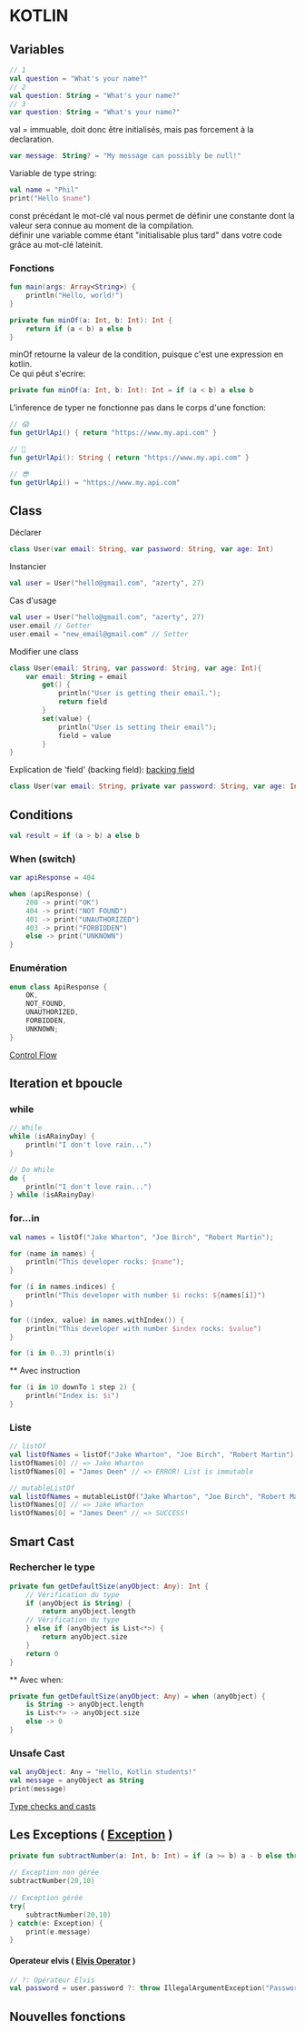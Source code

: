 # KOTLIN
  
## Variables
  
```kotlin
// 1
val question = "What's your name?"
// 2 
val question: String = "What's your name?"
// 3 
var question: String = "What's your name?"
```
   


val = immuable, doit donc être initialisés, mais pas forcement à la declaration.   
   
```kotlin
var message: String? = "My message can possibly be null!"
```
   
   
Variable de type string:   
```kotlin
val name = "Phil"
print("Hello $name")
```

   
const  précédant le mot-clé  val  nous permet de définir une constante dont la valeur sera connue au moment de la compilation.   
définir une variable comme étant "initialisable plus tard" dans votre code grâce au mot-clé  lateinit.   
   
### Fonctions
   
```kotlin
fun main(args: Array<String>) {
    println("Hello, world!")
}
```
   
```kotlin
private fun minOf(a: Int, b: Int): Int {
    return if (a < b) a else b
}
```
   
minOf retourne la valeur de la condition, puisque c'est une expression en kotlin.   
Ce qui pêut s'ecrire:   
```kotlin
private fun minOf(a: Int, b: Int): Int = if (a < b) a else b
```
   
L'inference de typer ne fonctionne pas dans le corps d'une fonction:   
```kotlin
// 😱
fun getUrlApi() { return "https://www.my.api.com" }

// 🙂
fun getUrlApi(): String { return "https://www.my.api.com" }

// 😎
fun getUrlApi() = "https://www.my.api.com"
```
   

## Class

Déclarer   
   
```kotlin
class User(var email: String, var password: String, var age: Int)
```
   
Instancier   
   
```kotlin
val user = User("hello@gmail.com", "azerty", 27)
```
   
Cas d'usage   
```kotlin
val user = User("hello@gmail.com", "azerty", 27)
user.email // Getter
user.email = "new_email@gmail.com" // Setter
```
   
Modifier une class   
```kotlin
class User(email: String, var password: String, var age: Int){
    var email: String = email
        get() { 
            println("User is getting their email."); 
            return field 
        }
        set(value) { 
            println("User is setting their email"); 
            field = value 
        }
}
```
   
Explication de 'field' (backing field):
[backing field](https://kotlinlang.org/docs/properties.html#backing-fields)   
   
```kotlin
class User(var email: String, private var password: String, var age: Int)
```
   
## Conditions
   
```kotlin
val result = if (a > b) a else b
```
   
### When (switch)   
   
```kotlin
var apiResponse = 404

when (apiResponse) {
    200 -> print("OK")
    404 -> print("NOT FOUND")
    401 -> print("UNAUTHORIZED")
    403 -> print("FORBIDDEN")
    else -> print("UNKNOWN")
}
```
   
### Enumération
   
```kotlin
enum class ApiResponse {
    OK,
    NOT_FOUND,
    UNAUTHORIZED,
    FORBIDDEN,
    UNKNOWN;
}
```
   
[Control Flow](https://kotlinlang.org/docs/control-flow.html)   
   
## Iteration et bpoucle
   
### while
   
```kotlin
// While 
while (isARainyDay) {
    println("I don't love rain...")
}

// Do While
do {
    println("I don't love rain...")
} while (isARainyDay)
```
   
### for...in
   
```kotlin
val names = listOf("Jake Wharton", "Joe Birch", "Robert Martin");

for (name in names) {
    println("This developer rocks: $name");
}
```
   
```kotlin
for (i in names.indices) {
    println("This developer with number $i rocks: ${names[i]}")
}

for ((index, value) in names.withIndex()) {
    println("This developer with number $index rocks: $value")
}
```

   
```kotlin
for (i in 0..3) println(i)
```

   
** Avec instruction   
```kotlin
for (i in 10 downTo 1 step 2) {
    println("Index is: $i")
}
```

   
### Liste
   
```kotlin
// listOf
val listOfNames = listOf("Jake Wharton", "Joe Birch", "Robert Martin")
listOfNames[0] // => Jake Wharton
listOfNames[0] = "James Deen" // => ERROR! List is immutable

// mutableListOf
val listOfNames = mutableListOf("Jake Wharton", "Joe Birch", "Robert Martin")
listOfNames[0] // => Jake Wharton
listOfNames[0] = "James Deen" // => SUCCESS!
```

   
## Smart Cast
   
### Rechercher le type
```kotlin
private fun getDefaultSize(anyObject: Any): Int {
    // Vérification du type 
    if (anyObject is String) {
        return anyObject.length
    // Vérification du type 
    } else if (anyObject is List<*>) {
        return anyObject.size
    }
    return 0
}
```

** Avec when:   
```kotlin
private fun getDefaultSize(anyObject: Any) = when (anyObject) {
    is String -> anyObject.length
    is List<*> -> anyObject.size
    else -> 0
}
```
   
### Unsafe Cast
  
```kotlin
val anyObject: Any = "Hello, Kotlin students!"
val message = anyObject as String
print(message)
```
   
[Type checks and casts﻿](https://kotlinlang.org/docs/typecasts.html)   
   
## Les Exceptions ( [Exception](https://kotlinlang.org/docs/exceptions.html) )
   
```kotlin
private fun subtractNumber(a: Int, b: Int) = if (a >= b) a - b else throw Exception("a is smaller than b!")
   
// Exception non gérée 
subtractNumber(20,10) 
   
// Exception gérée 
try{
    subtractNumber(20,10)
} catch(e: Exception) {
    print(e.message)
}
```
   
#### Operateur elvis ( [Elvis Operator](https://kotlinlang.org/docs/null-safety.html#elvis-operator) )
   
```kotlin
// ?: Opérateur Elvis
val password = user.password ?: throw IllegalArgumentException("Password required")
```
   
   
## Nouvelles fonctions
   

   




